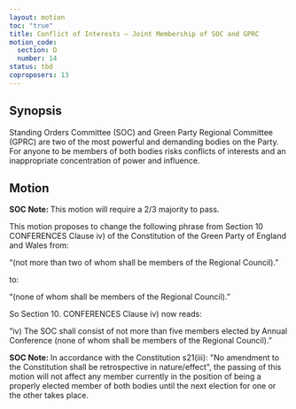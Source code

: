 ```yaml
---
layout: motion
toc: "true"
title: Conflict of Interests – Joint Membership of SOC and GPRC
motion_code:
  section: D
  number: 14
status: tbd
coproposers: 13
---
```

## Synopsis

Standing Orders Committee (SOC) and Green Party Regional Committee (GPRC) are two of the most powerful and demanding bodies on the Party. For anyone to be members of both bodies risks conflicts of interests and an inappropriate concentration of power and influence.

## Motion

<p class="alert d-inline-block alert-primary"><strong>SOC Note: </strong> This motion will require a 2/3 majority to pass.</p>

This motion proposes to change the following phrase from Section 10 CONFERENCES Clause iv) of the Constitution of the Green Party of England and Wales from:

“(not more than two of whom shall be members of the Regional Council).”

to:

“(none of whom shall be members of the Regional Council).”

So Section 10. CONFERENCES Clause iv) now reads:

“iv) The SOC shall consist of not more than five members elected by Annual Conference (none of whom shall be members of the Regional Council).”

<p class="alert d-inline-block alert-primary"><strong>SOC Note: </strong> In accordance with the Constitution s21(iii): "No amendment to the Constitution shall be retrospective in nature/effect", the passing of this motion will not affect any member currently in the position of being a properly elected member of both bodies until the next election for one or the other takes place.</p>